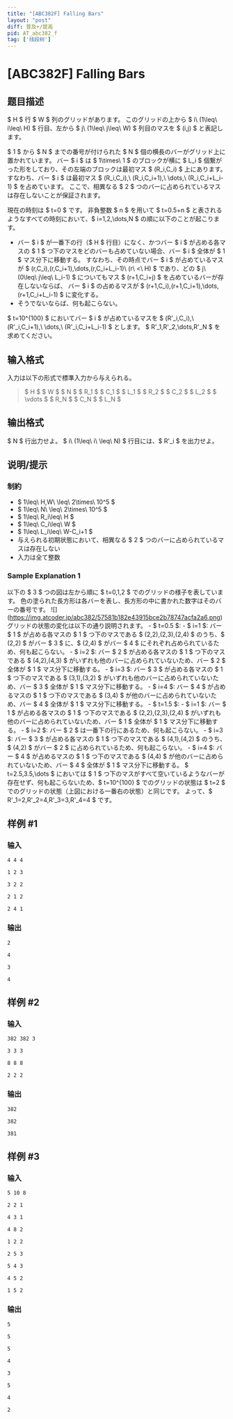 ```yaml
---
title: "[ABC382F] Falling Bars"
layout: "post"
diff: 普及+/提高
pid: AT_abc382_f
tag: ['线段树']
---
```


# [ABC382F] Falling Bars

## 题目描述

[problemUrl]: https://atcoder.jp/contests/abc382/tasks/abc382_f

$ H $ 行 $ W $ 列のグリッドがあります。 このグリッドの上から $ i\ (1\leq\ i\leq\ H) $ 行目、左から $ j\ (1\leq\ j\leq\ W) $ 列目のマスを $ (i,j) $ と表記します。

$ 1 $ から $ N $ までの番号が付けられた $ N $ 個の横長のバーがグリッド上に置かれています。 バー $ i $ は $ 1\times\ 1 $ のブロックが横に $ L_i $ 個繋がった形をしており、その左端のブロックは最初マス $ (R_i,C_i) $ 上にあります。 すなわち、バー $ i $ は最初マス $ (R_i,C_i),\ (R_i,C_i+1),\ \dots,\ (R_i,C_i+L_i-1) $ を占めています。 ここで、相異なる $ 2 $ つのバーに占められているマスは存在しないことが保証されます。

現在の時刻は $ t=0 $ です。 非負整数 $ n $ を用いて $ t=0.5+n $ と表されるようなすべての時刻において、$ i=1,2,\dots,N $ の順に以下のことが起こります。

- バー $ i $ が一番下の行（$ H $ 行目）になく、かつバー $ i $ が占める各マスの $ 1 $ つ下のマスをどのバーも占めていない場合、バー $ i $ 全体が $ 1 $ マス分下に移動する。 すなわち、その時点でバー $ i $ が占めているマスが $ (r,C_i),(r,C_i+1),\dots,(r,C_i+L_i-1)\ (r\ <\ H) $ であり、どの $ j\ (0\leq\ j\leq\ L_i-1) $ についてもマス $ (r+1,C_i+j) $ を占めているバーが存在しないならば、 バー $ i $ の占めるマスが $ (r+1,C_i),(r+1,C_i+1),\dots,(r+1,C_i+L_i-1) $ に変化する。
- そうでないならば、何も起こらない。
 
$ t=10^{100} $ においてバー $ i $ が占めているマスを $ (R'_i,C_i),\ (R'_i,C_i+1),\ \dots,\ (R'_i,C_i+L_i-1) $ とします。 $ R'_1,R'_2,\dots,R'_N $ を求めてください。

## 输入格式

入力は以下の形式で標準入力から与えられる。

> $ H $ $ W $ $ N $ $ R_1 $ $ C_1 $ $ L_1 $ $ R_2 $ $ C_2 $ $ L_2 $ $ \vdots $ $ R_N $ $ C_N $ $ L_N $

## 输出格式

$ N $ 行出力せよ。 $ i\ (1\leq\ i\ \leq\ N) $ 行目には、$ R'_i $ を出力せよ。

## 说明/提示

### 制約

- $ 1\leq\ H,W\ \leq\ 2\times\ 10^5 $
- $ 1\leq\ N\ \leq\ 2\times\ 10^5 $
- $ 1\leq\ R_i\leq\ H $
- $ 1\leq\ C_i\leq\ W $
- $ 1\leq\ L_i\leq\ W-C_i+1 $
- 与えられる初期状態において、相異なる $ 2 $ つのバーに占められているマスは存在しない
- 入力は全て整数
 
### Sample Explanation 1

以下の $ 3 $ つの図は左から順に $ t=0,1,2 $ でのグリッドの様子を表しています。 色の塗られた長方形は各バーを表し、長方形の中に書かれた数字はそのバーの番号です。 !\[\](https://img.atcoder.jp/abc382/57581b182e43915bce2b78747acfa2a6.png) グリッドの状態の変化は以下の通り説明されます。 - $ t=0.5 $: - $ i=1 $: バー $ 1 $ が占める各マスの $ 1 $ つ下のマスである $ (2,2),(2,3),(2,4) $ のうち、$ (2,2) $ がバー $ 3 $ に、$ (2,4) $ がバー $ 4 $ にそれぞれ占められているため、何も起こらない。 - $ i=2 $: バー $ 2 $ が占める各マスの $ 1 $ つ下のマスである $ (4,2),(4,3) $ がいずれも他のバーに占められていないため、バー $ 2 $ 全体が $ 1 $ マス分下に移動する。 - $ i=3 $: バー $ 3 $ が占める各マスの $ 1 $ つ下のマスである $ (3,1),(3,2) $ がいずれも他のバーに占められていないため、バー $ 3 $ 全体が $ 1 $ マス分下に移動する。 - $ i=4 $: バー $ 4 $ が占めるマスの $ 1 $ つ下のマスである $ (3,4) $ が他のバーに占められていないため、バー $ 4 $ 全体が $ 1 $ マス分下に移動する。 - $ t=1.5 $: - $ i=1 $: バー $ 1 $ が占める各マスの $ 1 $ つ下のマスである $ (2,2),(2,3),(2,4) $ がいずれも他のバーに占められていないため、バー $ 1 $ 全体が $ 1 $ マス分下に移動する。 - $ i=2 $: バー $ 2 $ は一番下の行にあるため、何も起こらない。 - $ i=3 $: バー $ 3 $ が占める各マスの $ 1 $ つ下のマスである $ (4,1),(4,2) $ のうち、$ (4,2) $ がバー $ 2 $ に占められているため、何も起こらない。 - $ i=4 $: バー $ 4 $ が占めるマスの $ 1 $ つ下のマスである $ (4,4) $ が他のバーに占められていないため、バー $ 4 $ 全体が $ 1 $ マス分下に移動する。 $ t=2.5,3.5,\dots $ においては $ 1 $ つ下のマスがすべて空いているようなバーが存在せず、何も起こらないため、$ t=10^{100} $ でのグリッドの状態は $ t=2 $ でのグリッドの状態（上図における一番右の状態）と同じです。 よって、$ R'_1=2,R'_2=4,R'_3=3,R'_4=4 $ です。

## 样例 #1

### 输入

```
4 4 4
1 2 3
3 2 2
2 1 2
2 4 1
```

### 输出

```
2
4
3
4
```

## 样例 #2

### 输入

```
382 382 3
3 3 3
8 8 8
2 2 2
```

### 输出

```
382
382
381
```

## 样例 #3

### 输入

```
5 10 8
2 2 1
4 3 1
4 8 2
1 2 2
2 5 3
5 4 3
4 5 2
1 5 2
```

### 输出

```
5
5
5
4
3
5
4
2
```

